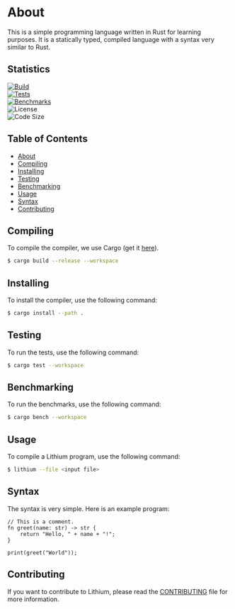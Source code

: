 # About

This is a simple programming language written in Rust for learning purposes.
It is a statically typed, compiled language with a syntax very similar to Rust.

## Statistics
[![Build](https://github.com/BastianAsmussen/Lithium/actions/workflows/build.yml/badge.svg)](https://github.com/BastianAsmussen/Lithium/actions/workflows/build.yml)  
[![Tests](https://github.com/BastianAsmussen/Lithium/actions/workflows/test.yml/badge.svg)](https://github.com/BastianAsmussen/Lithium/actions/workflows/test.yml)  
[![Benchmarks](https://github.com/BastianAsmussen/Lithium/actions/workflows/bench.yml/badge.svg)](https://github.com/BastianAsmussen/Lithium/actions/workflows/bench.yml)  
![License](https://img.shields.io/github/license/BastianAsmussen/Lithium)  
![Code Size](https://img.shields.io/github/languages/code-size/BastianAsmussen/Lithium)

## Table of Contents

- [About](#about)
- [Compiling](#compiling)
- [Installing](#installing)
- [Testing](#testing)
- [Benchmarking](#benchmarking)
- [Usage](#usage)
- [Syntax](#syntax)
- [Contributing](#contributing)

## Compiling

To compile the compiler, we use Cargo (get it [here](https://rustup.rs/)).

```bash
$ cargo build --release --workspace
```

## Installing

To install the compiler, use the following command:

```bash
$ cargo install --path .
```

## Testing

To run the tests, use the following command:

```bash
$ cargo test --workspace
```

## Benchmarking

To run the benchmarks, use the following command:

```bash
$ cargo bench --workspace
```

## Usage

To compile a Lithium program, use the following command:

```bash
$ lithium --file <input file>
```

## Syntax

The syntax is very simple. Here is an example program:

```lt
// This is a comment.
fn greet(name: str) -> str {
    return "Hello, " + name + "!";
}

print(greet("World"));
```

## Contributing

If you want to contribute to Lithium, please read the [CONTRIBUTING](CONTRIBUTING.md) file for more information.
